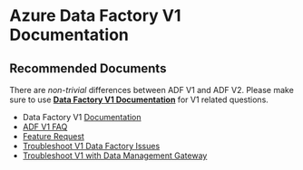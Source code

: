 <properties
	pageTitle="Azure Data Factory V1 Document"
	description="ADF V1 Document"
	infoBubbleText=""
	authors="chez-charlie"
	ms.author="chez"
	articleId="cc417204-e2a2-4a19-8320-1ef657892123"
	diagnosticScenario=""
	selfHelpType="generic"
	supportTopicIds="32629423, 32629440, 32629443, 32629515, 32629518"
	resourceTags=""
	productPesIds="15613"
	cloudEnvironments="public"
/>

# Azure Data Factory V1 Documentation

## **Recommended Documents**

There are _non-trivial_ differences between ADF V1 and ADF V2. Please make sure to use [**Data Factory V1 Documentation**](https://docs.microsoft.com/azure/data-factory/v1/data-factory-introduction) for V1 related questions. <br>

- Data Factory V1 [Documentation](https://docs.microsoft.com/azure/data-factory/v1/data-factory-introduction) <br>
- [ADF V1 FAQ](https://docs.microsoft.com/azure/data-factory/v1/data-factory-faq) <br>
- [Feature Request](https://feedback.azure.com/forums/270578-azure-data-factory) <br>
- [Troubleshoot V1 Data Factory Issues](https://docs.microsoft.com/azure/data-factory/v1/data-factory-troubleshoot) <br>
- [Troubleshoot V1 with Data Management Gateway](https://docs.microsoft.com/azure/data-factory/v1/data-factory-troubleshoot-gateway-issues) <br>
